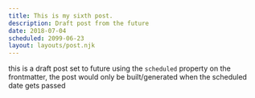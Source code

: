 ```yaml
---
title: This is my sixth post.
description: Draft post from the future
date: 2018-07-04
scheduled: 2099-06-23
layout: layouts/post.njk
---
```


this is a draft post set to future using the ``` scheduled ``` property on the frontmatter, the post would only be built/generated when the scheduled date gets passed
